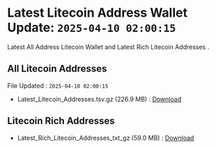 # Latest Litecoin Address Wallet Update: `2025-04-10 02:00:15`

Latest All Address Litecoin Wallet and Latest Rich Litecoin Addresses .

## All Litecoin Addresses

File Updated : `2025-04-10 02:00:15`

- Latest_Litecoin_Addresses.tsv.gz (226.9 MB) : [Download](https://github.com/Pymmdrza/Rich-Address-Wallet/releases/tag/Litecoin)

## Litecoin Rich Addresses

- Latest_Rich_Litecoin_Addresses_txt_gz (59.0 MB) : [Download](https://github.com/Pymmdrza/Rich-Address-Wallet/releases/tag/Litecoin)
